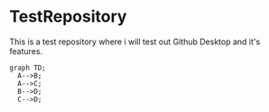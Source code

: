 # TestRepository
This is a test repository where i will test out Github Desktop and it's features.

```mermaid
graph TD;
  A-->B;
  A-->C;
  B-->D;
  C-->D;
```
